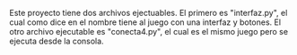 Este proyecto tiene dos archivos ejectuables.
El primero es "interfaz.py", el cual como dice en el nombre tiene al juego con una interfaz y botones.
El otro archivo ejecutable es "conecta4.py", el cual es el mismo juego pero se ejecuta desde la consola.
